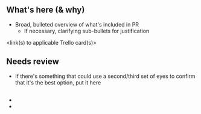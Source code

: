 ## What's here (& why)

- Broad, bulleted overview of what's included in PR
	- If necessary, clarifying sub-bullets for justification

<link(s) to applicable Trello card(s)>

## Needs review

- If there's something that could use a second/third set of eyes to confirm that it's the best option, put it here


## <Process>

- <request review for other iOS team members>
- <team member that opens PR should be one to merge into main>